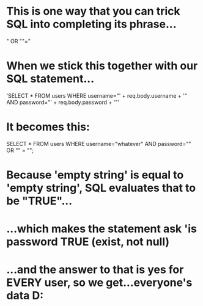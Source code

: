 # This is one way that you can trick SQL into completing its phrase...

" OR ""="

# When we stick this together with our SQL statement...

'SELECT * FROM users WHERE username="' + req.body.username + '" AND password="' + req.body.password + '"'

# It becomes this:
SELECT * FROM users WHERE username="whatever" AND password="" OR "" = "";

# Because 'empty string' is equal to 'empty string', SQL evaluates that to be "TRUE"...
# ...which makes the statement ask 'is password TRUE (exist, not null)
# ...and the answer to that is yes for EVERY user, so we get...everyone's data D:
